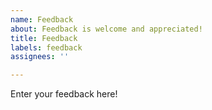 ```yaml
---
name: Feedback
about: Feedback is welcome and appreciated!
title: Feedback
labels: feedback
assignees: ''

---
```


Enter your feedback here!
